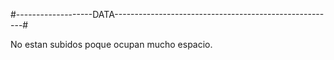 #-------------------DATA-------------------------------------------------------#

No estan subidos poque ocupan mucho espacio.